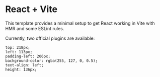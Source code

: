 # React + Vite

This template provides a minimal setup to get React working in Vite with HMR and some ESLint rules.

Currently, two official plugins are available:

    top: 218px;
    left: 113px;
    padding-left: 206px;
    background-color: rgba(255, 127, 0, 0.5);
    text-align: left;
    height: 136px;
